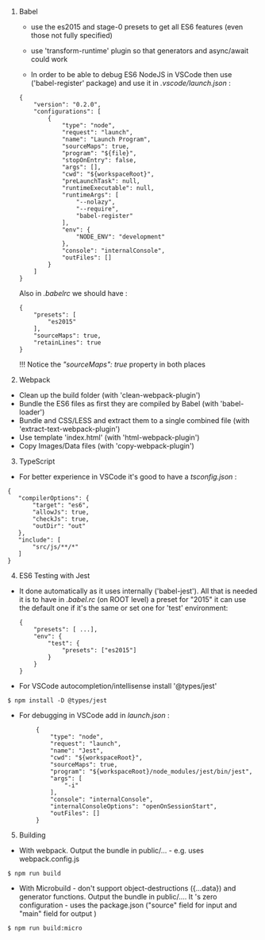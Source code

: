 1. Babel
    - use the es2015 and stage-0 presets to get all ES6 features (even those not fully specified)
    - use 'transform-runtime' plugin so that generators and async/await could work

    - In order to be able to debug ES6 NodeJS in VSCode then use ('babel-register' package)
    and use it in _.vscode/launch.json_ :
    ```
    {
        "version": "0.2.0",
        "configurations": [
            {
                "type": "node",
                "request": "launch",
                "name": "Launch Program",
                "sourceMaps": true,
                "program": "${file}",
                "stopOnEntry": false,
                "args": [],
                "cwd": "${workspaceRoot}",
                "preLaunchTask": null,
                "runtimeExecutable": null,
                "runtimeArgs": [
                    "--nolazy",
                    "--require",
                    "babel-register"
                ],
                "env": {
                    "NODE_ENV": "development"
                },
                "console": "internalConsole",
                "outFiles": []
            }
        ]
    }
    ```

    Also in _.babelrc_ we should have :
    ```
    {
        "presets": [
            "es2015"
        ],
        "sourceMaps": true,
        "retainLines": true
    }
    ```

    !!! Notice the _"sourceMaps": true_ property in both places
2. Webpack
 - Clean up the build folder (with 'clean-webpack-plugin')
 - Bundle the ES6 files as first they are compiled by Babel (with 'babel-loader')
 - Bundle and CSS/LESS and extract them to a single combined file
     (with 'extract-text-webpack-plugin')
 - Use template 'index.html' (with 'html-webpack-plugin')
 - Copy Images/Data files (with 'copy-webpack-plugin')

3. TypeScript
 - For better experience in VSCode it's good to have a _tsconfig.json_ :
 ```
 {
    "compilerOptions": {
        "target": "es6",
        "allowJs": true,
        "checkJs": true,
        "outDir": "out"
    },
    "include": [
        "src/js/**/*"
    ]
}
 ```

4. ES6 Testing with Jest
 - It done automatically as it uses internally ('babel-jest').
    All that is needed it is to have in _.babel.rc_ (on ROOT level) a preset for "2015"
    it can use the default one if it's the same or set one for 'test' environment:
    ```
    {
        "presets": [ ...],
        "env": {
            "test": {
                "presets": ["es2015"]
            }
        }
    }
    ```
- For VSCode autocompletion/intellisense install '@types/jest'
```
$ npm install -D @types/jest
```
- For debugging in VSCode add in _launch.json_ :
```
        {
            "type": "node",
            "request": "launch",
            "name": "Jest",
            "cwd": "${workspaceRoot}",
            "sourceMaps": true,
            "program": "${workspaceRoot}/node_modules/jest/bin/jest",
            "args": [
                "-i"
            ],
            "console": "internalConsole",
            "internalConsoleOptions": "openOnSessionStart",
            "outFiles": []
        }
```

5. Building
- With webpack. Output the bundle in public/... - e.g. uses webpack.config.js

```
$ npm run build
```

- With Microbuild - don't support object-destructions ({...data}) and generator functions. Output the bundle in public/....
It 's zero configuration - uses the package.json ("source" field for input and "main" field for output )

```
$ npm run build:micro
```

    